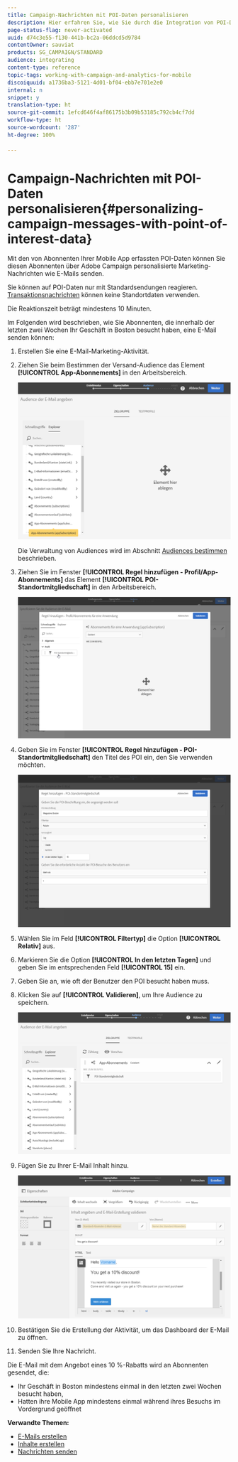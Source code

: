```yaml
---
title: Campaign-Nachrichten mit POI-Daten personalisieren
description: Hier erfahren Sie, wie Sie durch die Integration von POI-Daten eine personalisierte Nachricht entsprechend dem Standort Ihrer Abonnenten erstellen.
page-status-flag: never-activated
uuid: d74c3e55-f130-441b-bc2a-06ddcd5d9784
contentOwner: sauviat
products: SG_CAMPAIGN/STANDARD
audience: integrating
content-type: reference
topic-tags: working-with-campaign-and-analytics-for-mobile
discoiquuid: a1736ba3-5121-4d01-bf04-ebb7e701e2e0
internal: n
snippet: y
translation-type: ht
source-git-commit: 1efcd646f4af86175b3b09b53185c792cb4cf7dd
workflow-type: ht
source-wordcount: '287'
ht-degree: 100%

---
```



# Campaign-Nachrichten mit POI-Daten personalisieren{#personalizing-campaign-messages-with-point-of-interest-data}

Mit den von Abonnenten Ihrer Mobile App erfassten POI-Daten können Sie diesen Abonnenten über Adobe Campaign personalisierte Marketing-Nachrichten wie E-Mails senden.

Sie können auf POI-Daten nur mit Standardsendungen reagieren. [Transaktionsnachrichten](../../channels/using/getting-started-with-transactional-msg.md) können keine Standortdaten verwenden.

Die Reaktionszeit beträgt mindestens 10 Minuten.

Im Folgenden wird beschrieben, wie Sie Abonnenten, die innerhalb der letzten zwei Wochen Ihr Geschäft in Boston besucht haben, eine E-Mail senden können:

1. Erstellen Sie eine E-Mail-Marketing-Aktivität.
1. Ziehen Sie beim Bestimmen der Versand-Audience das Element **[!UICONTROL App-Abonnements]** in den Arbeitsbereich.

   ![](assets/poi_subscriptions_app.png)

   Die Verwaltung von Audiences wird im Abschnitt [Audiences bestimmen](../../audiences/using/creating-audiences.md) beschrieben.

1. Ziehen Sie im Fenster **[!UICONTROL Regel hinzufügen - Profil/App-Abonnements]** das Element **[!UICONTROL POI-Standortmitgliedschaft]** in den Arbeitsbereich.

   ![](assets/poi_add_rule_profile_subscription.png)

1. Geben Sie im Fenster **[!UICONTROL Regel hinzufügen - POI-Standortmitgliedschaft]** den Titel des POI ein, den Sie verwenden möchten.

   ![](assets/poi_location_subscription.png)

1. Wählen Sie im Feld **[!UICONTROL Filtertyp]** die Option **[!UICONTROL Relativ]** aus.
1. Markieren Sie die Option **[!UICONTROL In den letzten Tagen]** und geben Sie im entsprechenden Feld **[!UICONTROL 15]** ein.
1. Geben Sie an, wie oft der Benutzer den POI besucht haben muss.
1. Klicken Sie auf **[!UICONTROL Validieren]**, um Ihre Audience zu speichern.

   ![](assets/poi_subscriptions_app_audience_defined.png)

1. Fügen Sie zu Ihrer E-Mail Inhalt hinzu.

   ![](assets/poi_email_content.png)

1. Bestätigen Sie die Erstellung der Aktivität, um das Dashboard der E-Mail zu öffnen.
1. Senden Sie Ihre Nachricht.

Die E-Mail mit dem Angebot eines 10 %-Rabatts wird an Abonnenten gesendet, die:

* Ihr Geschäft in Boston mindestens einmal in den letzten zwei Wochen besucht haben,
* Hatten ihre Mobile App mindestens einmal während ihres Besuchs im Vordergrund geöffnet

**Verwandte Themen:**

* [E-Mails erstellen](../../channels/using/creating-an-email.md)
* [Inhalte erstellen](../../designing/using/personalization.md#example-email-personalization)
* [Nachrichten senden](../../sending/using/confirming-the-send.md)

